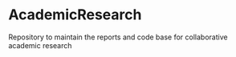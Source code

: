 # AcademicResearch
Repository to maintain the reports and code base for collaborative academic research
